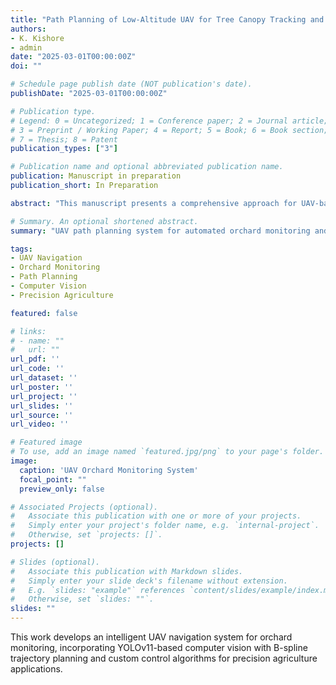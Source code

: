 ```yaml
---
title: "Path Planning of Low-Altitude UAV for Tree Canopy Tracking and Orchard Monitoring"
authors:
- K. Kishore
- admin
date: "2025-03-01T00:00:00Z"
doi: ""

# Schedule page publish date (NOT publication's date).
publishDate: "2025-03-01T00:00:00Z"

# Publication type.
# Legend: 0 = Uncategorized; 1 = Conference paper; 2 = Journal article;
# 3 = Preprint / Working Paper; 4 = Report; 5 = Book; 6 = Book section;
# 7 = Thesis; 8 = Patent
publication_types: ["3"]

# Publication name and optional abbreviated publication name.
publication: Manuscript in preparation
publication_short: In Preparation

abstract: "This manuscript presents a comprehensive approach for UAV-based orchard monitoring using computer vision and advanced path planning algorithms for precision agriculture applications."

# Summary. An optional shortened abstract.
summary: "UAV path planning system for automated orchard monitoring and tree canopy tracking using computer vision."

tags:
- UAV Navigation
- Orchard Monitoring  
- Path Planning
- Computer Vision
- Precision Agriculture

featured: false

# links:
# - name: ""
#   url: ""
url_pdf: ''
url_code: ''
url_dataset: ''
url_poster: ''
url_project: ''
url_slides: ''
url_source: ''
url_video: ''

# Featured image
# To use, add an image named `featured.jpg/png` to your page's folder. 
image:
  caption: 'UAV Orchard Monitoring System'
  focal_point: ""
  preview_only: false

# Associated Projects (optional).
#   Associate this publication with one or more of your projects.
#   Simply enter your project's folder name, e.g. `internal-project`.
#   Otherwise, set `projects: []`.
projects: []

# Slides (optional).
#   Associate this publication with Markdown slides.
#   Simply enter your slide deck's filename without extension.
#   E.g. `slides: "example"` references `content/slides/example/index.md`.
#   Otherwise, set `slides: ""`.
slides: ""
---
```


This work develops an intelligent UAV navigation system for orchard monitoring, incorporating YOLOv11-based computer vision with B-spline trajectory planning and custom control algorithms for precision agriculture applications.
